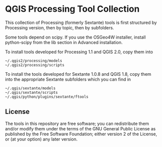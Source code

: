 QGIS Processing Tool Collection
===============================

This collection of Processing (formerly Sextante) tools is first structured by Processing version, 
then by topic, then by subfolders.

Some tools depend on scipy. If you use the OSGeo4W installer, install python-scipy from the lib section in Advanced installation.

To install tools developed for Processing 1.1 and QGIS 2.0, copy them into

```
~/.qgis2/processing/models
~/.qgis2/processing/scripts
```


To install the tools developed for Sextante 1.0.8 and QGIS 1.8, copy them into the appropriate Sextante subfolders which you can find in 

```
~/.qgis/sextante/models
~/.qgis/sextante/scripts
~/.qgis/python/plugins/sextante/ftools
```

License
-------

The tools in this repository are free software; you can redistribute them and/or modify them under the terms of the GNU General Public License as published by the Free Software Foundation; either version 2 of the License, or (at your option) any later version.   

